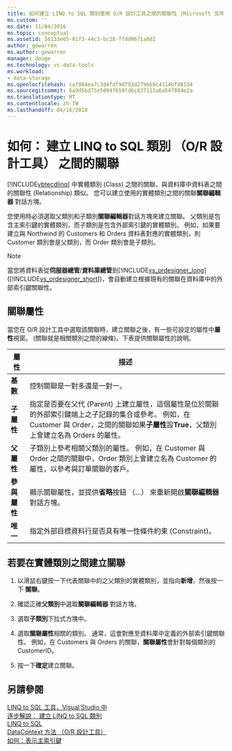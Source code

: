 ```yaml
---
title: 如何建立 LINQ to SQL 類別使用 O/R 設計工具之間的關聯性 |Microsoft 文件
ms.custom: ''
ms.date: 11/04/2016
ms.topic: conceptual
ms.assetid: 56133e65-81f3-44c3-bc28-ffdd0671a0d2
author: gewarren
ms.author: gewarren
manager: douge
ms.technology: vs-data-tools
ms.workload:
- data-storage
ms.openlocfilehash: caf084ea7c3d4fdf9d793d279669c4114bfd81d4
ms.sourcegitcommit: 6a9d5bd75e50947659fd6c837111a6a547884e2a
ms.translationtype: MT
ms.contentlocale: zh-TW
ms.lasthandoff: 04/16/2018
---
```

# <a name="how-to-create-an-association-between-linq-to-sql-classes-or-designer"></a>如何： 建立 LINQ to SQL 類別 （O/R 設計工具） 之間的關聯
[!INCLUDE[vbtecdlinq](../data-tools/includes/vbtecdlinq_md.md)] 中實體類別 (Class) 之間的關聯，與資料庫中資料表之間的關聯性 (Relationship) 類似。 您可以建立使用的實體類別之間的關聯**關聯編輯器** 對話方塊。  
  
您使用時必須選取父類別和子類別**關聯編輯器**對話方塊來建立關聯。 父類別是包含主索引鍵的實體類別，而子類別是包含外部索引鍵的實體類別。 例如，如果要建立與 Northwind 的 Customers 和 Orders 資料表對應的實體類別，則 Customer 類別會是父類別，而 Order 類別會是子類別。  
  
> [!NOTE]
>  當您將資料表從**伺服器總管**/**資料庫總管**到[!INCLUDE[vs_ordesigner_long](../data-tools/includes/vs_ordesigner_long_md.md)] ([!INCLUDE[vs_ordesigner_short](../data-tools/includes/vs_ordesigner_short_md.md)])，會自動建立根據現有的關聯在資料庫中的外部索引鍵關聯性。  

## <a name="association-properties"></a>關聯屬性
當您在 O/R 設計工具中選取該關聯時，建立關聯之後，有一些可設定的屬性中**屬性**視窗。 (關聯就是相關類別之間的線條)。下表提供關聯屬性的說明。  
  
|屬性|描述|  
|--------------|-----------------|  
|**基數**|控制關聯是一對多還是一對一。|  
|**子屬性**|指定是否要在父代 (Parent) 上建立屬性，這個屬性是位於關聯的外部索引鍵端上之子記錄的集合或參考。 例如，在 Customer 與 Order，之間的關聯如果**子屬性**設**True**，父類別上會建立名為 Orders 的屬性。|  
|**父屬性**|子類別上參考相關父類別的屬性。 例如，在 Customer 與 Order 之間的關聯中，Order 類別上會建立名為 Customer 的屬性，以參考與訂單關聯的客戶。|  
|**參與屬性**|顯示關聯屬性，並提供**省略**按鈕 （…） 來重新開啟**關聯編輯器** 對話方塊。|  
|**唯一**|指定外部目標資料行是否具有唯一性條件約束 (Constraint)。|  
  
## <a name="to-create-an-association-between-entity-classes"></a>若要在實體類別之間建立關聯
  
1.  以滑鼠右鍵按一下代表關聯中的之父類別的實體類別，並指向**新增**，然後按一下 **關聯**。  
  
2.  確認正確**父類別**中選取**關聯編輯器** 對話方塊。  
  
3.  選取**子類別**下拉式方塊中。  
  
4.  選取**關聯屬性**相關的類別。 通常，這會對應至資料庫中定義的外部索引鍵關聯性。 例如，在 Customers 與 Orders 的關聯，**關聯屬性**會針對每個類別的 CustomerID。  
  
5.  按一下**確定**建立關聯。  
  
## <a name="see-also"></a>另請參閱
[LINQ to SQL 工具，Visual Studio 中](../data-tools/linq-to-sql-tools-in-visual-studio2.md)   
[逐步解說： 建立 LINQ to SQL 類別](how-to-create-linq-to-sql-classes-mapped-to-tables-and-views-o-r-designer.md)   
[LINQ to SQL](/dotnet/framework/data/adonet/sql/linq/index)   
[DataContext 方法 （O/R 設計工具）](../data-tools/datacontext-methods-o-r-designer.md)   
[如何：表示主索引鍵](/dotnet/framework/data/adonet/sql/linq/how-to-represent-primary-keys)